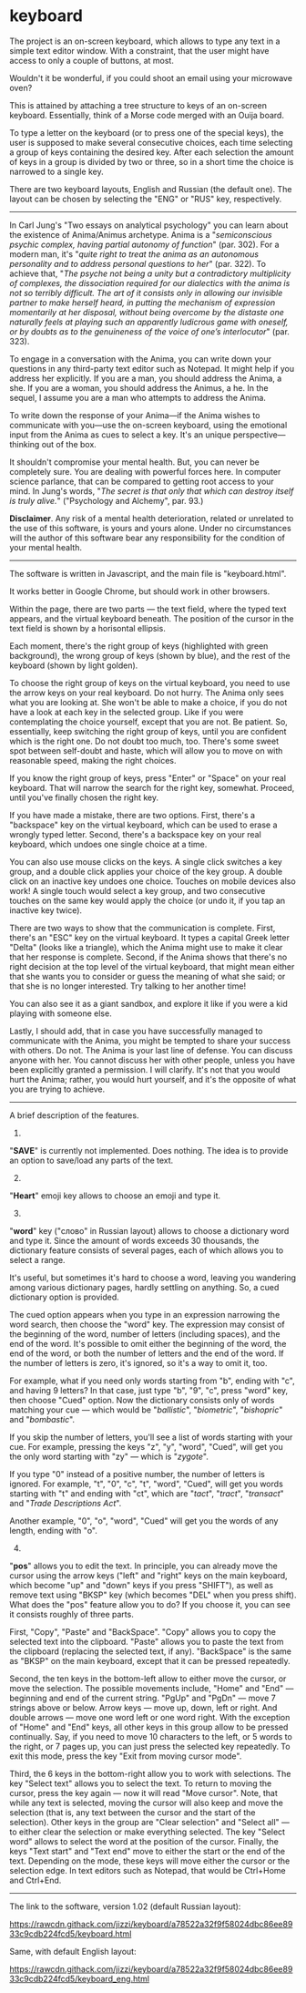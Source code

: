 # keyboard

The project is an on-screen keyboard, which allows to type any text in a simple text editor window. With a constraint, that the user might have access to only a couple of buttons, at most.

Wouldn't it be wonderful, if you could shoot an email using your microwave oven?

This is attained by attaching a tree structure to keys of an on-screen keyboard. Essentially, think of a Morse code merged with an Ouija board.

To type a letter on the keyboard (or to press one of the special keys), the user is supposed to make several consecutive choices, each time selecting a group of keys containing the desired key. After each selection the amount of keys in a group is divided by two or three, so in a short time the choice is narrowed to a single key.

There are two keyboard layouts, English and Russian (the default one). The layout can be chosen by selecting the "ENG" or "RUS" key, respectively.

* * *

In Carl Jung's "Two essays on analytical psychology" you can learn about the existence of Anima/Animus archetype. Anima is a "*semiconscious psychic complex, having partial autonomy of function*" (par. 302). For a modern man, it's "*quite right to treat the anima as an autonomous personality and to address personal questions to her*" (par. 322). To achieve that, "*The psyche not being a unity but a contradictory multiplicity of complexes, the dissociation required for our dialectics with the anima is not so terribly difficult. The art of it consists only in allowing our invisible partner to make herself heard, in putting the mechanism of expression momentarily at her disposal, without being overcome by the distaste one naturally feels at playing such an apparently ludicrous game with oneself, or by doubts as to the genuineness of the voice of one’s interlocutor*" (par. 323).

To engage in a conversation with the Anima, you can write down your questions in any third-party text editor such as Notepad. It might help if you address her explicitly. If you are a man, you should address the Anima, a she. If you are a woman, you should address the Animus, a he. In the sequel, I assume you are a man who attempts to address the Anima.

To write down the response of your Anima—if the Anima wishes to communicate with you—use the on-screen keyboard, using the emotional input from the Anima as cues to select a key. It's an unique perspective—thinking out of the box.

It shouldn't compromise your mental health. But, you can never be completely sure. You are dealing with powerful forces here. In computer science parlance, that can be compared to getting root access to your mind. In Jung's words, "*The secret is that only that which can destroy itself is truly alive.*" ("Psychology and Alchemy", par. 93.)

**Disclaimer**. Any risk of a mental health deterioration, related or unrelated to the use of this software, is yours and yours alone. Under no circumstances will the author of this software bear any responsibility for the condition of your mental health.

* * *

The software is written in Javascript, and the main file is "keyboard.html".

It works better in Google Chrome, but should work in other browsers.

Within the page, there are two parts — the text field, where the typed text appears, and the virtual keyboard beneath. The position of the cursor in the text field is shown by a horisontal ellipsis.

Each moment, there's the right group of keys (highlighted with green background), the wrong group of keys (shown by blue), and the rest of the keyboard (shown by light golden).

To choose the right group of keys on the virtual keyboard, you need to use the arrow keys on your real keyboard. Do not hurry. The Anima only sees what you are looking at. She won't be able to make a choice, if you do not have a look at each key in the selected group. Like if you were contemplating the choice yourself, except that you are not. Be patient. So, essentially, keep switching the right group of keys, until you are confident which is the right one. Do not doubt too much, too. There's some sweet spot between self-doubt and haste, which will allow you to move on with reasonable speed, making the right choices.

If you know the right group of keys, press "Enter" or "Space" on your real keyboard. That will narrow the search for the right key, somewhat. Proceed, until you've finally chosen the right key.

If you have made a mistake, there are two options. First, there's a "backspace" key on the virtual keyboard, which can be used to erase a wrongly typed letter. Second, there's a backspace key on your real keyboard, which undoes one single choice at a time.

You can also use mouse clicks on the keys. A single click switches a key group, and a double click applies your choice of the key group. A double click on an inactive key undoes one choice. Touches on mobile devices also work! A single touch would select a key group, and two consecutive touches on the same key would apply the choice (or undo it, if you tap an inactive key twice).

There are two ways to show that the communication is complete. First, there's an "ESC" key on the virtual keyboard. It types a capital Greek letter "Delta" (looks like a triangle), which the Anima might use to make it clear that her response is complete. Second, if the Anima shows that there's no right decision at the top level of the virtual keyboard, that might mean either that she wants you to consider or guess the meaning of what she said; or that she is no longer interested. Try talking to her another time!

You can also see it as a giant sandbox, and explore it like if you were a kid playing with someone else.

Lastly, I should add, that in case you have successfully managed to communicate with the Anima, you might be tempted to share your success with others. Do not. The Anima is your last line of defense. You can discuss anyone with her. You cannot discuss her with other people, unless you have been explicitly granted a permission. I will clarify. It's not that you would hurt the Anima; rather, you would hurt yourself, and it's the opposite of what you are trying to achieve.

* * *

A brief description of the features.

1.

"**SAVE**" is currently not implemented. Does nothing. The idea is to provide an option to save/load any parts of the text.

2.

"**Heart**" emoji key allows to choose an emoji and type it.

3.

"**word**" key ("слово" in Russian layout) allows to choose a dictionary word and type it. Since the amount of words exceeds 30 thousands, the dictionary feature consists of several pages, each of which allows you to select a range.

It's useful, but sometimes it's hard to choose a word, leaving you wandering among various dictionary pages, hardly settling on anything. So, a cued dictionary option is provided.

The cued option appears when you type in an expression narrowing the word search, then choose the "word" key. The expression may consist of the beginning of the word, number of letters (including spaces), and the end of the word. It's possible to omit either the beginning of the word, the end of the word, or both the number of letters and the end of the word. If the number of letters is zero, it's ignored, so it's a way to omit it, too.

For example, what if you need only words starting from "b", ending with "c", and having 9 letters? In that case, just type "b", "9", "c", press "word" key, then choose "Cued" option. Now the dictionary consists only of words matching your cue — which would be "*ballistic*", "*biometric*", "*bishopric*" and "*bombastic*".

If you skip the number of letters, you'll see a list of words starting with your cue. For example, pressing the keys "z", "y", "word", "Cued", will get you the only word starting with "zy" — which is "*zygote*".

If you type "0" instead of a positive number, the number of letters is ignored. For example, "t", "0", "c", "t", "word", "Cued", will get you words starting with "t" and ending with "ct", which are "*tact*", "*tract*", "*transact*" and "*Trade Descriptions Act*".

Another example, "0", "o", "word", "Cued" will get you the words of any length, ending with "o".

4.

"**pos**" allows you to edit the text. In principle, you can already move the cursor using the arrow keys ("left" and "right" keys on the main keyboard, which become "up" and "down" keys if you press "SHIFT"), as well as remove text using "BKSP" key (which becomes "DEL" when you press shift). What does the "pos" feature allow you to do? If you choose it, you can see it consists roughly of three parts.

First, "Copy", "Paste" and "BackSpace". "Copy" allows you to copy the selected text into the clipboard. "Paste" allows you to paste the text from the clipboard (replacing the selected text, if any). "BackSpace" is the same as "BKSP" on the main keyboard, except that it can be pressed repeatedly.

Second, the ten keys in the bottom-left allow to either move the cursor, or move the selection. The possible movements include, "Home" and "End" — beginning and end of the current string. "PgUp" and "PgDn" — move 7 strings above or below. Arrow keys — move up, down, left or right. And double arrows — move one word left or one word right. With the exception of "Home" and "End" keys, all other keys in this group allow to be pressed continually. Say, if you need to move 10 characters to the left, or 5 words to the right, or 7 pages up, you can just press the selected key repeatedly. To exit this mode, press the key "Exit from moving cursor mode".

Third, the 6 keys in the bottom-right allow you to work with selections. The key "Select text" allows you to select the text. To return to moving the cursor, press the key again — now it will read "Move cursor". Note, that while any text is selected, moving the cursor will also keep and move the selection (that is, any text between the cursor and the start of the selection). Other keys in the group are "Clear selection" and "Select all" — to either clear the selection or make everything selected. The key "Select word" allows to select the word at the position of the cursor. Finally, the keys "Text start" and "Text end" move to either the start or the end of the text. Depending on the mode, these keys will move either the cursor or the selection edge. In text editors such as Notepad, that would be Ctrl+Home and Ctrl+End.

* * *

The link to the software, version 1.02 (default Russian layout):

https://rawcdn.githack.com/jizzi/keyboard/a78522a32f9f58024dbc86ee8933c9cdb224fcd5/keyboard.html

Same, with default English layout:

https://rawcdn.githack.com/jizzi/keyboard/a78522a32f9f58024dbc86ee8933c9cdb224fcd5/keyboard_eng.html
